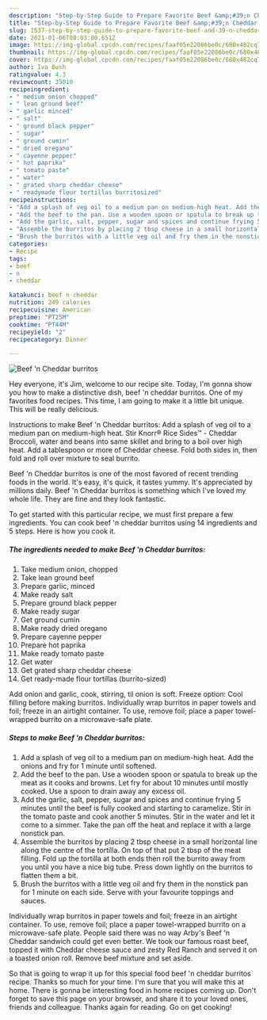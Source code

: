 ```yaml
---
description: "Step-by-Step Guide to Prepare Favorite Beef &amp;#39;n Cheddar burritos"
title: "Step-by-Step Guide to Prepare Favorite Beef &amp;#39;n Cheddar burritos"
slug: 1537-step-by-step-guide-to-prepare-favorite-beef-and-39-n-cheddar-burritos
date: 2021-01-06T00:03:00.651Z
image: https://img-global.cpcdn.com/recipes/faaf05e22086be0c/680x482cq70/beef-n-cheddar-burritos-recipe-main-photo.jpg
thumbnail: https://img-global.cpcdn.com/recipes/faaf05e22086be0c/680x482cq70/beef-n-cheddar-burritos-recipe-main-photo.jpg
cover: https://img-global.cpcdn.com/recipes/faaf05e22086be0c/680x482cq70/beef-n-cheddar-burritos-recipe-main-photo.jpg
author: Iva Bush
ratingvalue: 4.3
reviewcount: 35010
recipeingredient:
- " medium onion chopped"
- " lean ground beef"
- " garlic minced"
- " salt"
- " ground black pepper"
- " sugar"
- " ground cumin"
- " dried oregano"
- " cayenne pepper"
- " hot paprika"
- " tomato paste"
- " water"
- " grated sharp cheddar cheese"
- " readymade flour tortillas burritosized"
recipeinstructions:
- "Add a splash of veg oil to a medium pan on medium-high heat. Add the onions and fry for 1 minute until softened."
- "Add the beef to the pan. Use a wooden spoon or spatula to break up the meat as it cooks and browns. Let fry for about 10 minutes until mostly cooked. Use a spoon to drain away any excess oil."
- "Add the garlic, salt, pepper, sugar and spices and continue frying 5 minutes until the beef is fully cooked and starting to caramelize. Stir in the tomato paste and cook another 5 minutes. Stir in the water and let it come to a simmer. Take the pan off the heat and replace it with a large nonstick pan."
- "Assemble the burritos by placing 2 tbsp cheese in a small horizontal line along the centre of the tortilla. On top of that put 2 tbsp of the meat filling. Fold up the tortilla at both ends then roll the burrito away from you until you have a nice big tube. Press down lightly on the burritos to flatten them a bit."
- "Brush the burritos with a little veg oil and fry them in the nonstick pan for 1 minute on each side. Serve with your favourite toppings and sauces."
categories:
- Recipe
tags:
- beef
- n
- cheddar

katakunci: beef n cheddar 
nutrition: 249 calories
recipecuisine: American
preptime: "PT25M"
cooktime: "PT44M"
recipeyield: "2"
recipecategory: Dinner

---
```



![Beef &#39;n Cheddar burritos](https://img-global.cpcdn.com/recipes/faaf05e22086be0c/680x482cq70/beef-n-cheddar-burritos-recipe-main-photo.jpg)

Hey everyone, it's Jim, welcome to our recipe site. Today, I'm gonna show you how to make a distinctive dish, beef &#39;n cheddar burritos. One of my favorites food recipes. This time, I am going to make it a little bit unique. This will be really delicious.

Instructions to make Beef &#39;n Cheddar burritos: Add a splash of veg oil to a medium pan on medium-high heat. Stir Knorr® Rice Sides™ - Cheddar Broccoli, water and beans into same skillet and bring to a boil over high heat. Add a tablespoon or more of Cheddar cheese. Fold both sides in, then fold and roll over mixture to seal burrito.

Beef &#39;n Cheddar burritos is one of the most favored of recent trending foods in the world. It's easy, it's quick, it tastes yummy. It's appreciated by millions daily. Beef &#39;n Cheddar burritos is something which I've loved my whole life. They are fine and they look fantastic.


To get started with this particular recipe, we must first prepare a few ingredients. You can cook beef &#39;n cheddar burritos using 14 ingredients and 5 steps. Here is how you cook it.

<!--inarticleads1-->

##### The ingredients needed to make Beef &#39;n Cheddar burritos:

1. Take  medium onion, chopped
1. Take  lean ground beef
1. Prepare  garlic, minced
1. Make ready  salt
1. Prepare  ground black pepper
1. Make ready  sugar
1. Get  ground cumin
1. Make ready  dried oregano
1. Prepare  cayenne pepper
1. Prepare  hot paprika
1. Make ready  tomato paste
1. Get  water
1. Get  grated sharp cheddar cheese
1. Get  ready-made flour tortillas (burrito-sized)


Add onion and garlic, cook, stirring, til onion is soft. Freeze option: Cool filling before making burritos. Individually wrap burritos in paper towels and foil; freeze in an airtight container. To use, remove foil; place a paper towel-wrapped burrito on a microwave-safe plate. 

<!--inarticleads2-->

##### Steps to make Beef &#39;n Cheddar burritos:

1. Add a splash of veg oil to a medium pan on medium-high heat. Add the onions and fry for 1 minute until softened.
1. Add the beef to the pan. Use a wooden spoon or spatula to break up the meat as it cooks and browns. Let fry for about 10 minutes until mostly cooked. Use a spoon to drain away any excess oil.
1. Add the garlic, salt, pepper, sugar and spices and continue frying 5 minutes until the beef is fully cooked and starting to caramelize. Stir in the tomato paste and cook another 5 minutes. Stir in the water and let it come to a simmer. Take the pan off the heat and replace it with a large nonstick pan.
1. Assemble the burritos by placing 2 tbsp cheese in a small horizontal line along the centre of the tortilla. On top of that put 2 tbsp of the meat filling. Fold up the tortilla at both ends then roll the burrito away from you until you have a nice big tube. Press down lightly on the burritos to flatten them a bit.
1. Brush the burritos with a little veg oil and fry them in the nonstick pan for 1 minute on each side. Serve with your favourite toppings and sauces.


Individually wrap burritos in paper towels and foil; freeze in an airtight container. To use, remove foil; place a paper towel-wrapped burrito on a microwave-safe plate. People said there was no way Arby&#39;s Beef &#39;n Cheddar sandwich could get even better. We took our famous roast beef, topped it with Cheddar cheese sauce and zesty Red Ranch and served it on a toasted onion roll. Remove beef mixture and set aside. 

So that is going to wrap it up for this special food beef &#39;n cheddar burritos recipe. Thanks so much for your time. I'm sure that you will make this at home. There is gonna be interesting food in home recipes coming up. Don't forget to save this page on your browser, and share it to your loved ones, friends and colleague. Thanks again for reading. Go on get cooking!
